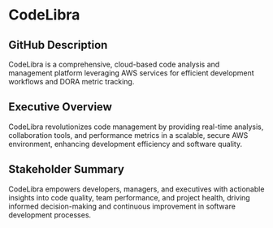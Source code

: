 # CodeLibra

## GitHub Description
CodeLibra is a comprehensive, cloud-based code analysis and management platform leveraging AWS services for efficient development workflows and DORA metric tracking.

## Executive Overview
CodeLibra revolutionizes code management by providing real-time analysis, collaboration tools, and performance metrics in a scalable, secure AWS environment, enhancing development efficiency and software quality.

## Stakeholder Summary
CodeLibra empowers developers, managers, and executives with actionable insights into code quality, team performance, and project health, driving informed decision-making and continuous improvement in software development processes.
